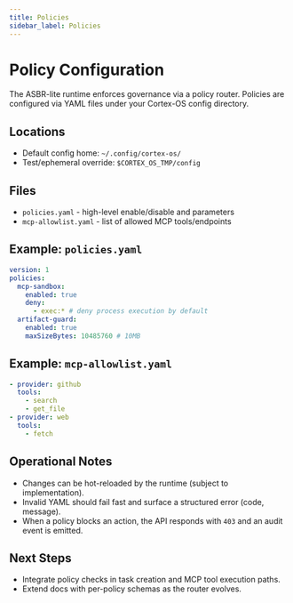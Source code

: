 ```yaml
---
title: Policies
sidebar_label: Policies
---
```


# Policy Configuration

The ASBR-lite runtime enforces governance via a policy router. Policies are configured via YAML files under your Cortex-OS config directory.

## Locations

- Default config home: `~/.config/cortex-os/`
- Test/ephemeral override: `$CORTEX_OS_TMP/config`

## Files

- `policies.yaml` - high-level enable/disable and parameters
- `mcp-allowlist.yaml` - list of allowed MCP tools/endpoints

## Example: `policies.yaml`

```yaml
version: 1
policies:
  mcp-sandbox:
    enabled: true
    deny:
      - exec:* # deny process execution by default
  artifact-guard:
    enabled: true
    maxSizeBytes: 10485760 # 10MB
```

## Example: `mcp-allowlist.yaml`

```yaml
- provider: github
  tools:
    - search
    - get_file
- provider: web
  tools:
    - fetch
```

## Operational Notes

- Changes can be hot-reloaded by the runtime (subject to implementation).
- Invalid YAML should fail fast and surface a structured error (code, message).
- When a policy blocks an action, the API responds with `403` and an audit event is emitted.

## Next Steps

- Integrate policy checks in task creation and MCP tool execution paths.
- Extend docs with per-policy schemas as the router evolves.
